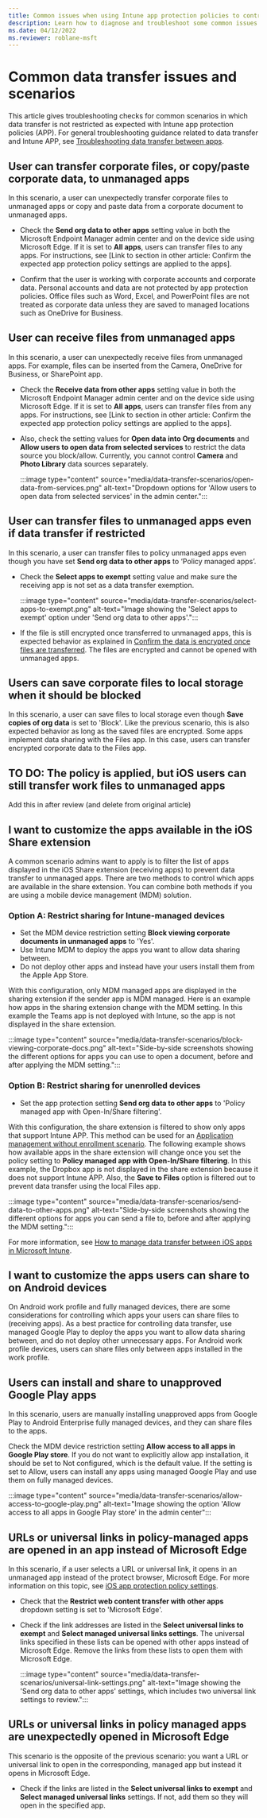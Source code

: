 ```yaml
---
title: Common issues when using Intune app protection policies to control data transfer
description: Learn how to diagnose and troubleshoot some common issues and misconfigurations when using Microsoft Intune app protection policies (APP) to control data transfer.
ms.date: 04/12/2022
ms.reviewer: roblane-msft
---
```

# Common data transfer issues and scenarios

This article gives troubleshooting checks for common scenarios in which data transfer is not restricted as expected with Intune app protection policies (APP). For general troubleshooting guidance related to data transfer and Intune APP, see [Troubleshooting data transfer between apps](troubleshoot-data-transfer.md).

## User can transfer corporate files, or copy/paste corporate data, to unmanaged apps

In this scenario, a user can unexpectedly transfer corporate files to unmanaged apps or copy and paste data from a corporate document to unmanaged apps.

- Check the **Send org data to other apps** setting value in both the Microsoft Endpoint Manager admin center and on the device side using Microsoft Edge. If it is set to **All apps**, users can transfer files to any apps. For instructions, see [Link to section in other article: Confirm the expected app protection policy settings are applied to the apps].

- Confirm that the user is working with corporate accounts and corporate data. Personal accounts and data are not protected by app protection policies. Office files such as Word, Excel, and PowerPoint files are not treated as corporate data unless they are saved to managed locations such as OneDrive for Business.

## User can receive files from unmanaged apps

In this scenario, a user can unexpectedly receive files from unmanaged apps. For example, files can be inserted from the Camera, OneDrive for Business, or SharePoint app.

- Check the **Receive data from other apps** setting value in both the Microsoft Endpoint Manager admin center and on the device side using Microsoft Edge. If it is set to **All apps**, users can transfer files from any apps. For instructions, see [Link to section in other article: Confirm the expected app protection policy settings are applied to the apps].

- Also, check the setting values for  **Open data into Org documents** and **Allow users to open data from selected services** to restrict the data source you block/allow. Currently, you cannot control **Camera** and **Photo Library** data sources separately.

    :::image type="content" source="media/data-transfer-scenarios/open-data-from-services.png" alt-text="Dropdown options for 'Allow users to open data from selected services' in the admin center.":::

## User can transfer files to unmanaged apps even if data transfer if restricted

In this scenario, a user can transfer files to policy unmanaged apps even though you have set **Send org data to other apps** to ‘Policy managed apps’.

- Check the **Select apps to exempt** setting value and make sure the receiving app is not set as a data transfer exemption.

    :::image type="content" source="media/data-transfer-scenarios/select-apps-to-exempt.png" alt-text="Image showing the 'Select apps to exempt' option under 'Send org data to other apps'.":::

- If the file is still encrypted once transferred to unmanaged apps, this is expected behavior as explained in [Confirm the data is encrypted once files are transferred](troubleshoot-data-transfer.md#confirm-the-data-is-encrypted-once-files-are-transferred). The files are encrypted and cannot be opened with unmanaged apps.

## Users can save corporate files to local storage when it should be blocked

In this scenario, a user can save files to local storage even though **Save copies of org data** is set to 'Block'. Like the previous scenario, this is also expected behavior as long as the saved files are encrypted. Some apps implement data sharing with the Files app. In this case, users can transfer encrypted corporate data to the Files app.

## TO DO: The policy is applied, but iOS users can still transfer work files to unmanaged apps

Add this in after review (and delete from original article)

## I want to customize the apps available in the iOS Share extension

A common scenario admins want to apply is to filter the list of apps displayed in the iOS Share extension (receiving apps) to prevent data transfer to unmanaged apps. There are two methods to control which apps are available in the share extension. You can combine both methods if you are using a mobile device management (MDM) solution.

### Option A: Restrict sharing for Intune-managed devices

- Set the MDM device restriction setting **Block viewing corporate documents in unmanaged apps** to 'Yes'.
- Use Intune MDM to deploy the apps you want to allow data sharing between.
- Do not deploy other apps and instead have your users install them from the Apple App Store.

With this configuration, only MDM managed apps are displayed in the sharing extension if the sender app is MDM managed. Here is an example how apps in the sharing extension change with the MDM setting. In this example the Teams app is not deployed with Intune, so the app is not displayed in the share extension.

:::image type="content" source="media/data-transfer-scenarios/block-viewing-corporate-docs.png" alt-text="Side-by-side screenshots showing the different options for apps you can use to open a document, before and after applying the MDM setting.":::

### Option B: Restrict sharing for unenrolled devices

- Set the app protection setting **Send org data to other apps** to 'Policy managed app with Open-In/Share filtering'.

With this configuration, the share extension is filtered to show only apps that support Intune APP. This method can be used for an [Application management without enrollment scenario](/mem/intune/fundamentals/deployment-guide-enrollment-mamwe). The following example shows how available apps in the share extension will change once you set the policy setting to **Policy managed app with Open-In/Share filtering**. In this example, the Dropbox app is not displayed in the share extension because it does not support Intune APP. Also, the **Save to Files** option is filtered out to prevent data transfer using the local Files app.

:::image type="content" source="media/data-transfer-scenarios/send-data-to-other-apps.png" alt-text="Side-by-side screenshots showing the different options for apps you can send a file to, before and after applying the MDM setting.":::

For more information, see [How to manage data transfer between iOS apps in Microsoft Intune](/mem/intune/apps/data-transfer-between-apps-manage-ios).

## I want to customize the apps users can share to on Android devices

On Android work profile and fully managed devices, there are some considerations for controlling which apps your users can share files to (receiving apps). As a best practice for controlling data transfer, use managed Google Play to deploy the apps you want to allow data sharing between, and do not deploy other unnecessary apps. For Android work profile devices, users can share files only between apps installed in the work profile.

## Users can install and share to unapproved Google Play apps

In this scenario, users are manually installing unapproved apps from Google Play to Android Enterprise fully managed devices, and they can share files to the apps.

Check the MDM device restriction setting **Allow access to all apps in Google Play store**. If you do not want to explicitly allow app installation, it should be set to Not configured, which is the default value. If the setting is set to Allow, users can install any apps using managed Google Play and use them on fully managed devices.

:::image type="content" source="media/data-transfer-scenarios/allow-access-to-google-play.png" alt-text="Image showing the option 'Allow access to all apps in Google Play store' in the admin center":::

## URLs or universal links in policy-managed apps are opened in an app instead of Microsoft Edge

In this scenario, if a user selects a URL or universal link, it opens in an unmanaged app instead of the protect browser, Microsoft Edge. For more information on this topic, see [iOS app protection policy settings](/mem/intune/apps/app-protection-policy-settings-ios).

- Check that the **Restrict web content transfer with other apps** dropdown setting is set to 'Microsoft Edge'.

- Check if the link addresses are listed in the **Select universal links to exempt** and **Select managed universal links settings**. The universal links specified in these lists can be opened with other apps instead of Microsoft Edge. Remove the links from these lists to open them with Microsoft Edge.

    :::image type="content" source="media/data-transfer-scenarios/universal-link-settings.png" alt-text="Image showing the 'Send org data to other apps' settings, which includes two universal link settings to review.":::

## URLs or universal links in policy managed apps are unexpectedly opened in Microsoft Edge

This scenario is the opposite of the previous scenario: you want a URL or universal link to open in the corresponding, managed app but instead it opens in Microsoft Edge.

- Check if the links are listed in the **Select universal links to exempt** and **Select managed universal links** settings. If not, add them so they will open in the specified app.
